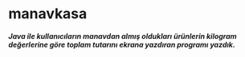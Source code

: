 # manavkasa

##### Java ile kullanıcıların manavdan almış oldukları ürünlerin kilogram değerlerine göre toplam tutarını ekrana yazdıran programı yazdık.
